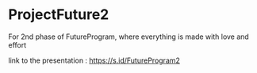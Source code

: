 # ProjectFuture2
For 2nd phase of FutureProgram, where everything is made with love and effort

link to the presentation : https://s.id/FutureProgram2
